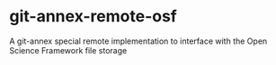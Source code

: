 # git-annex-remote-osf
A git-annex special remote implementation to interface with the Open Science Framework file storage
